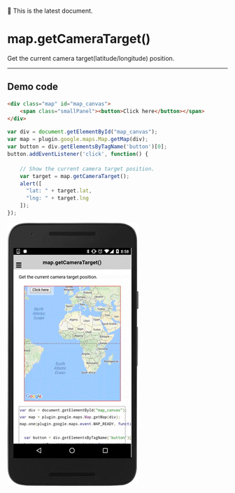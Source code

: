 :green_heart: This is the latest document.

# map.getCameraTarget()

Get the current camera target(latitude/longitude) position.

------------------------------------------------------------

## Demo code

```html
<div class="map" id="map_canvas">
    <span class="smallPanel"><button>Click here</button></span>
</div>
```

```js
var div = document.getElementById("map_canvas");
var map = plugin.google.maps.Map.getMap(div);
var button = div.getElementsByTagName('button')[0];
button.addEventListener('click', function() {

    // Show the current camera target position.
    var target = map.getCameraTarget();
    alert([
      "lat: " + target.lat,
      "lng: " + target.lng
    ]);
});

```

![](image.gif)
